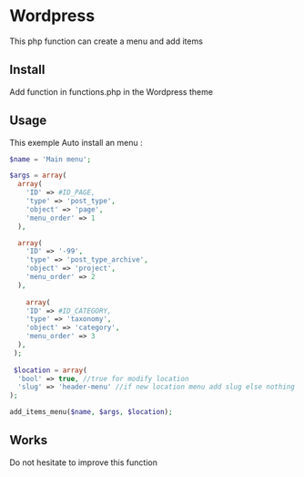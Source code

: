 # Wordpress

This php function can create a menu and add items

## Install

Add function in functions.php in the Wordpress theme

## Usage

This exemple Auto install an menu :

```php
$name = 'Main menu';

$args = array(
  array(
    'ID' => #ID_PAGE,
    'type' => 'post_type',
    'object' => 'page',
    'menu_order' => 1
  ),

  array(
    'ID' => '-99',
    'type' => 'post_type_archive',
    'object' => 'project',
    'menu_order' => 2
  ),
  
    array(
    'ID' => #ID_CATEGORY,
    'type' => 'taxonomy',
    'object' => 'category',
    'menu_order' => 3
  ),
 );
 
 $location = array(
  'bool' => true, //true for modify location
  'slug' => 'header-menu' //if new location menu add slug else nothing ''
);

add_items_menu($name, $args, $location);
```
## Works

Do not hesitate to improve this function

